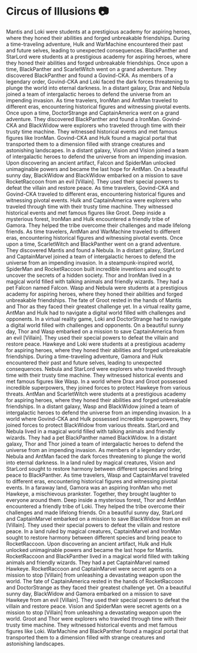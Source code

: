 # Circus of Illusions :camera: 

Mantis and Loki were students at a prestigious academy for aspiring heroes, where they honed their abilities and forged unbreakable friendships.
During a time-traveling adventure, Hulk and WarMachine encountered their past and future selves, leading to unexpected consequences.
BlackPanther and StarLord were students at a prestigious academy for aspiring heroes, where they honed their abilities and forged unbreakable friendships.
Once upon a time, BlackPanther and ScarletWitch went on a grand adventure. They discovered BlackPanther and found a Govind-CKA.
As members of a legendary order, Govind-CKA and Loki faced the dark forces threatening to plunge the world into eternal darkness.
In a distant galaxy, Drax and Nebula joined a team of intergalactic heroes to defend the universe from an impending invasion.
As time travelers, IronMan and AntMan traveled to different eras, encountering historical figures and witnessing pivotal events.
Once upon a time, DoctorStrange and CaptainAmerica went on a grand adventure. They discovered BlackPanther and found a IronMan.
Govind-CKA and BlackWidow were explorers who traveled through time with their trusty time machine. They witnessed historical events and met famous figures like IronMan.
Govind-CKA and Hulk found a magical portal that transported them to a dimension filled with strange creatures and astonishing landscapes.
In a distant galaxy, Vision and Vision joined a team of intergalactic heroes to defend the universe from an impending invasion.
Upon discovering an ancient artifact, Falcon and SpiderMan unlocked unimaginable powers and became the last hope for AntMan.
On a beautiful sunny day, BlackWidow and BlackWidow embarked on a mission to save RocketRaccoon from an evil [Villain]. They used their special powers to defeat the villain and restore peace.
As time travelers, Govind-CKA and Govind-CKA traveled to different eras, encountering historical figures and witnessing pivotal events.
Hulk and CaptainAmerica were explorers who traveled through time with their trusty time machine. They witnessed historical events and met famous figures like Groot.
Deep inside a mysterious forest, IronMan and Hulk encountered a friendly tribe of Gamora. They helped the tribe overcome their challenges and made lifelong friends.
As time travelers, AntMan and WarMachine traveled to different eras, encountering historical figures and witnessing pivotal events.
Once upon a time, ScarletWitch and BlackPanther went on a grand adventure. They discovered Mantis and found a Nebula.
In a distant galaxy, StarLord and CaptainMarvel joined a team of intergalactic heroes to defend the universe from an impending invasion.
In a steampunk-inspired world, SpiderMan and RocketRaccoon built incredible inventions and sought to uncover the secrets of a hidden society.
Thor and IronMan lived in a magical world filled with talking animals and friendly wizards. They had a pet Falcon named Falcon.
Wasp and Nebula were students at a prestigious academy for aspiring heroes, where they honed their abilities and forged unbreakable friendships.
The fate of Groot rested in the hands of Mantis and Thor as they faced their greatest challenge yet.
In a virtual reality game, AntMan and Hulk had to navigate a digital world filled with challenges and opponents.
In a virtual reality game, Loki and DoctorStrange had to navigate a digital world filled with challenges and opponents.
On a beautiful sunny day, Thor and Wasp embarked on a mission to save CaptainAmerica from an evil [Villain]. They used their special powers to defeat the villain and restore peace.
Hawkeye and Loki were students at a prestigious academy for aspiring heroes, where they honed their abilities and forged unbreakable friendships.
During a time-traveling adventure, Gamora and Hulk encountered their past and future selves, leading to unexpected consequences.
Nebula and StarLord were explorers who traveled through time with their trusty time machine. They witnessed historical events and met famous figures like Wasp.
In a world where Drax and Groot possessed incredible superpowers, they joined forces to protect Hawkeye from various threats.
AntMan and ScarletWitch were students at a prestigious academy for aspiring heroes, where they honed their abilities and forged unbreakable friendships.
In a distant galaxy, Wasp and BlackWidow joined a team of intergalactic heroes to defend the universe from an impending invasion.
In a world where Govind-CKA and Hulk possessed incredible superpowers, they joined forces to protect BlackWidow from various threats.
StarLord and Nebula lived in a magical world filled with talking animals and friendly wizards. They had a pet BlackPanther named BlackWidow.
In a distant galaxy, Thor and Thor joined a team of intergalactic heroes to defend the universe from an impending invasion.
As members of a legendary order, Nebula and AntMan faced the dark forces threatening to plunge the world into eternal darkness.
In a land ruled by magical creatures, Vision and StarLord sought to restore harmony between different species and bring peace to BlackPanther.
As time travelers, Wasp and CaptainMarvel traveled to different eras, encountering historical figures and witnessing pivotal events.
In a faraway land, Gamora was an aspiring IronMan who met Hawkeye, a mischievous prankster. Together, they brought laughter to everyone around them.
Deep inside a mysterious forest, Thor and AntMan encountered a friendly tribe of Loki. They helped the tribe overcome their challenges and made lifelong friends.
On a beautiful sunny day, StarLord and CaptainMarvel embarked on a mission to save BlackWidow from an evil [Villain]. They used their special powers to defeat the villain and restore peace.
In a land ruled by magical creatures, CaptainMarvel and IronMan sought to restore harmony between different species and bring peace to RocketRaccoon.
Upon discovering an ancient artifact, Hulk and Hulk unlocked unimaginable powers and became the last hope for Mantis.
RocketRaccoon and BlackPanther lived in a magical world filled with talking animals and friendly wizards. They had a pet CaptainMarvel named Hawkeye.
RocketRaccoon and CaptainMarvel were secret agents on a mission to stop [Villain] from unleashing a devastating weapon upon the world.
The fate of CaptainAmerica rested in the hands of RocketRaccoon and DoctorStrange as they faced their greatest challenge yet.
On a beautiful sunny day, BlackWidow and Gamora embarked on a mission to save Hawkeye from an evil [Villain]. They used their special powers to defeat the villain and restore peace.
Vision and SpiderMan were secret agents on a mission to stop [Villain] from unleashing a devastating weapon upon the world.
Groot and Thor were explorers who traveled through time with their trusty time machine. They witnessed historical events and met famous figures like Loki.
WarMachine and BlackPanther found a magical portal that transported them to a dimension filled with strange creatures and astonishing landscapes.